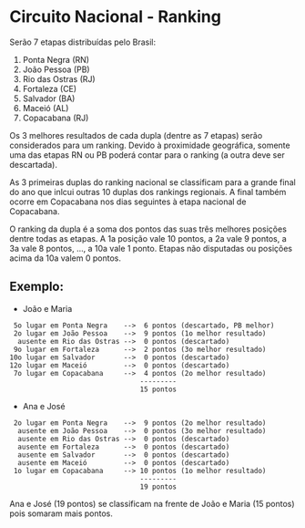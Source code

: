 # Circuito Nacional - Ranking

Serão 7 etapas distribuídas pelo Brasil:

1. Ponta Negra (RN)
2. João Pessoa (PB)
3. Rio das Ostras (RJ)
4. Fortaleza (CE)
5. Salvador (BA)
6. Maceió (AL)
7. Copacabana (RJ)

Os 3 melhores resultados de cada dupla (dentre as 7 etapas) serão considerados para um ranking.
Devido à proximidade geográfica, somente uma das etapas RN ou PB poderá contar para o ranking (a outra deve ser descartada).

As 3 primeiras duplas do ranking nacional se classificam para a grande final do ano que inlcui outras 10 duplas dos rankings regionais.
A final também ocorre em Copacabana nos dias seguintes à etapa nacional de Copacabana.

O ranking da dupla é a soma dos pontos das suas três melhores posições dentre todas as etapas.
A 1a posição vale 10 pontos, a 2a vale 9 pontos, a 3a vale 8 pontos, ..., a 10a vale 1 ponto.
Etapas não disputadas ou posições acima da 10a valem 0 pontos.

## Exemplo:

- João e Maria

```
 5o lugar em Ponta Negra    -->  6 pontos (descartado, PB melhor)
 2o lugar em João Pessoa    -->  9 pontos (1o melhor resultado)
  ausente em Rio das Ostras -->  0 pontos (descartado)
 9o lugar em Fortaleza      -->  2 pontos (3o melhor resultado)
10o lugar em Salvador       -->  0 pontos (descartado)
12o lugar em Maceió         -->  0 pontos (descartado)
 7o lugar em Copacabana     -->  4 pontos (2o melhor resultado)
                                ---------
                                15 pontos
```

- Ana e José

```
 2o lugar em Ponta Negra    -->  9 pontos (2o melhor resultado)
  ausente em João Pessoa    -->  0 pontos (3o melhor resultado)
  ausente em Rio das Ostras -->  0 pontos (descartado)
  ausente em Fortaleza      -->  0 pontos (descartado)
  ausente em Salvador       -->  0 pontos (descartado)
  ausente em Maceió         -->  0 pontos (descartado)
 1o lugar em Copacabana     --> 10 pontos (1o melhor resultado)
                                ---------
                                19 pontos
```

Ana e José (19 pontos) se classificam na frente de João e Maria (15 pontos) pois somaram mais pontos.
